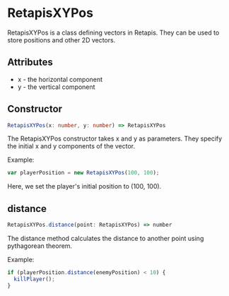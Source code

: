 # RetapisXYPos
RetapisXYPos is a class defining vectors in Retapis. They can be used to store positions and other 2D vectors.

## Attributes

- x - the horizontal component
- y - the vertical component

## Constructor

```typescript
RetapisXYPos(x: number, y: number) => RetapisXYPos
```

The RetapisXYPos constructor takes x and y as parameters. They specify the initial x and y components of the vector.

Example:

```typescript
var playerPosition = new RetapisXYPos(100, 100);
```

Here, we set the player's initial position to (100, 100).

## distance

```typescript
RetapisXYPos.distance(point: RetapisXYPos) => number
```

The distance method calculates the distance to another point using pythagorean theorem.

Example:

```typescript
if (playerPosition.distance(enemyPosition) < 10) {
  killPlayer();
}
```
